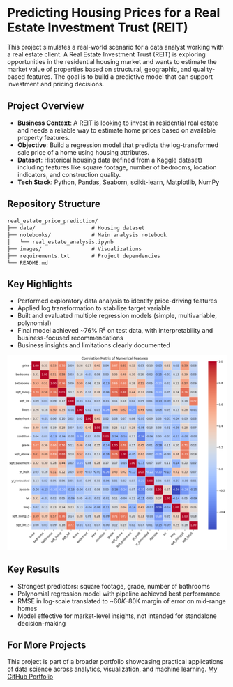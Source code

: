 # Predicting Housing Prices for a Real Estate Investment Trust (REIT)

This project simulates a real-world scenario for a data analyst working with a real estate client. A Real Estate Investment Trust (REIT) is exploring opportunities in the residential housing market and wants to estimate the market value of properties based on structural, geographic, and quality-based features. The goal is to build a predictive model that can support investment and pricing decisions.


## Project Overview

- **Business Context**: A REIT is looking to invest in residential real estate and needs a reliable way to estimate home prices based on available property features.
- **Objective**: Build a regression model that predicts the log-transformed sale price of a home using housing attributes.
- **Dataset**: Historical housing data (refined from a Kaggle dataset) including features like square footage, number of bedrooms, location indicators, and construction quality.
- **Tech Stack**: Python, Pandas, Seaborn, scikit-learn, Matplotlib, NumPy


## Repository Structure

```text
real_estate_price_prediction/
├── data/                  # Housing dataset
├── notebooks/             # Main analysis notebook
│   └── real_estate_analysis.ipynb
├── images/                # Visualizations
├── requirements.txt       # Project dependencies
└── README.md
```


## Key Highlights

- Performed exploratory data analysis to identify price-driving features
- Applied log transformation to stabilize target variable
- Built and evaluated multiple regression models (simple, multivariable, polynomial)
- Final model achieved ~76% R² on test data, with interpretability and business-focused recommendations
- Business insights and limitations clearly documented

![Correlation Matrix](images/correlation_matrix_numerical_features.png)

## Key Results

- Strongest predictors: square footage, grade, number of bathrooms
- Polynomial regression model with pipeline achieved best performance
- RMSE in log-scale translated to ~$60K–$80K margin of error on mid-range homes
- Model effective for market-level insights, not intended for standalone decision-making

## For More Projects

This project is part of a broader portfolio showcasing practical applications of data science across analytics, visualization, and machine learning.
[My GitHub Portfolio](https://github.com/dataworksbyj)

